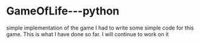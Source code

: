 # GameOfLife---python
simple implementation of the game
I had to write some simple code for this game. This is what I have done so far. I will continue to work on it 
